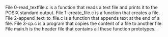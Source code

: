File 0-read_textfile.c is a function that reads a text file and prints it to the POSIX standard output.
File 1-create_file.c is a function that creates a file.
File 2-append_text_to_file.c is a function that appends text at the end of a file.
File 3-cp.c is a program that copies the content of a file to another file.
File main.h is the header file that contains all these function prototypes.
